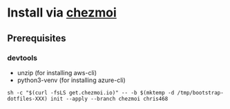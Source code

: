 # Install via [chezmoi](https;//chezmoi.io)

## Prerequisites

### devtools
- unzip (for installing aws-cli)
- python3-venv (for installing azure-cli)

```
sh -c "$(curl -fsLS get.chezmoi.io)" -- -b $(mktemp -d /tmp/bootstrap-dotfiles-XXX) init --apply --branch chezmoi chris468
```

